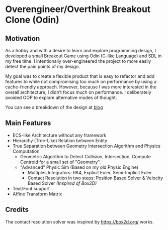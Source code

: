 # Overengineer/Overthink Breakout Clone (Odin)

## Motivation
As a hobby and with a desire to learn and explore programming design, I developed a small Breakout Game using Odin (C-like Language) and SDL in my free time. I intentionally over-engineered the project to more easily detect the pain points of my design.

My goal was to create a flexible product that is easy to refactor and add features to while not compromising too much on performance by using a cache-friendly approach. However, because I was more interested in the overall architecture, I didn’t focus much on performance. I deliberately avoided OOP to explore alternative modes of thought.

You can see a breakdown of the design at [blog](https://bolducke.github.io/blog/2023/design_takeaway_ecsarchetype/)

## Main Features

* ECS-like Architecture without any framework
* Hierarchy (Tree-Like) Relation between Entity
* True Separation between Geometry Intersection Algorithm and Physics Computation
    * Geometric Algorithm to Detect Collision, Intersection, Compute Centroid for a small set of "Geometry".
    * "Advanced" Physic Sim (Based on my old Physic Engine)
        * Multiples Integrators: RK4, Explicit Euler, Semi-Implicit Euler
        * Contact Resolution in two steps: Position Based Solver & Velocity Based Solver *(Inspired of Box2D)*
* Text/Font support
* Affine Transform Matrix

## Credits

The contact resolution solver was inspired by https://box2d.org/ works.
